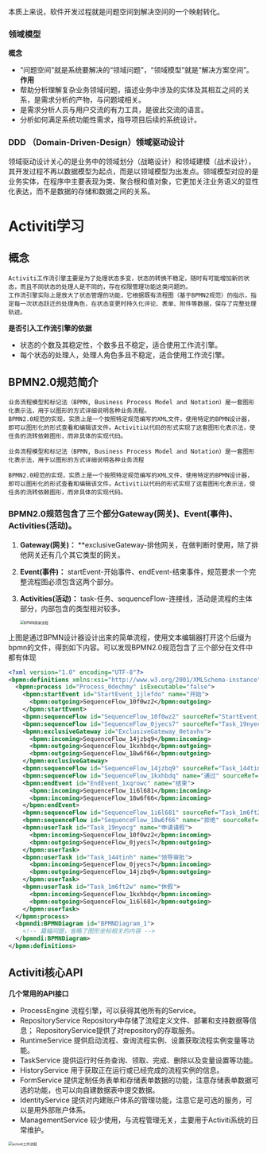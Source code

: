 
本质上来说，软件开发过程就是问题空间到解决空间的一个映射转化。
### 领域模型
**概念**
- “问题空间”就是系统要解决的“领域问题”，“领域模型”就是“解决方案空间”。
**作用**
- 帮助分析理解复杂业务领域问题，描述业务中涉及的实体及其相互之间的关系，是需求分析的产物，与问题域相关。
- 是需求分析人员与用户交流的有力工具，是彼此交流的语言。
- 分析如何满足系统功能性需求，指导项目后续的系统设计。
### DDD （Domain-Driven-Design）领域驱动设计
  领域驱动设计关心的是业务中的领域划分（战略设计）和领域建模（战术设计），其开发过程不再以数据模型为起点，而是以领域模型为出发点。领域模型对应的是业务实体，在程序中主要表现为类、聚合根和值对象，它更加关注业务语义的显性化表达，而不是数据的存储和数据之间的关系。








# Activiti学习

## 概念
    Activiti工作流引擎主要是为了处理状态多变，状态的转换不稳定，随时有可能增加新的状态，而且不同状态的处理人是不同的，存在权限管理功能这类问题的。
    工作流引擎实际上是放大了状态管理的功能，它根据既有流程图（基于BPMN2规范）的指示，指定每一次状态跃迁的处理角色，在状态变更时持久化评论、表单、附件等数据，保存了完整处理轨迹。
**是否引入工作流引擎的依据**
  - 状态的个数及其稳定性，个数多且不稳定，适合使用工作流引擎。
  - 每个状态的处理人，处理人角色多且不稳定，适合使用工作流引擎。

## BPMN2.0规范简介
    业务流程模型和标记法（BPMN, Business Process Model and Notation）是一套图形化表示法，用于以图形的方式详细说明各种业务流程。
    BPMN2.0规范的实现，实质上是一个按照特定规范编写的XML文件，使用特定的BPMN设计器，即可以图形化的形式查看和编辑该文件。Activiti以代码的形式实现了这套图形化表示法，使任务的流转依赖图形，而非具体的实现代码。
    
    业务流程模型和标记法（BPMN, Business Process Model and Notation）是一套图形化表示法，用于以图形的方式详细说明各种业务流程
    
    BPMN2.0规范的实现，实质上是一个按照特定规范编写的XML文件，使用特定的BPMN设计器，即可以图形化的形式查看和编辑该文件。Activiti以代码的形式实现了这套图形化表示法，使任务的流转依赖图形，而非具体的实现代码。
### BPMN2.0规范包含了三个部分Gateway(网关)、Event(事件)、Activities(活动)。
  1. **Gateway(网关)：** **exclusiveGateway-排他网关，在做判断时使用，除了排他网关还有几个其它类型的网关。

  2. **Event(事件)：** startEvent-开始事件、endEvent-结束事件，规范要求一个完整流程图必须包含这两个部分。

  3. **Activities(活动)：** task-任务、sequenceFlow-连接线，活动是流程的主体部分，内部包含的类型相对较多。

     
     
     <img src="/Users/beifeng/Documents/笔记/笔记图片/BPMN简单流程.png" alt="BPMN简单流程" style="zoom:50%;" />

上图是通过BPMN设计器设计出来的简单流程，使用文本编辑器打开这个后缀为bpmn的文件，得到如下内容。可以发现BPMN2.0规范包含了三个部分在文件中都有体现

```xml
<?xml version="1.0" encoding="UTF-8"?>
<bpmn:definitions xmlns:xsi="http://www.w3.org/2001/XMLSchema-instance" xmlns:bpmn="http://www.omg.org/spec/BPMN/20100524/MODEL" xmlns:bpmndi="http://www.omg.org/spec/BPMN/20100524/DI" xmlns:dc="http://www.omg.org/spec/DD/20100524/DC" xmlns:di="http://www.omg.org/spec/DD/20100524/DI" id="Definitions_0pbqtyh" targetNamespace="http://bpmn.io/schema/bpmn" exporter="bpmn-js (https://demo.bpmn.io)" exporterVersion="3.2.1">
  <bpmn:process id="Process_0dechmy" isExecutable="false">
    <bpmn:startEvent id="StartEvent_1jlefdo" name="开始">
      <bpmn:outgoing>SequenceFlow_10f0wz2</bpmn:outgoing>
    </bpmn:startEvent>
    <bpmn:sequenceFlow id="SequenceFlow_10f0wz2" sourceRef="StartEvent_1jlefdo" targetRef="Task_19nyecg" />
    <bpmn:sequenceFlow id="SequenceFlow_0jyecs7" sourceRef="Task_19nyecg" targetRef="Task_144tinh" />
    <bpmn:exclusiveGateway id="ExclusiveGateway_0etavhv">
      <bpmn:incoming>SequenceFlow_14jzbq9</bpmn:incoming>
      <bpmn:outgoing>SequenceFlow_1kxhbdq</bpmn:outgoing>
      <bpmn:outgoing>SequenceFlow_18w6f66</bpmn:outgoing>
    </bpmn:exclusiveGateway>
    <bpmn:sequenceFlow id="SequenceFlow_14jzbq9" sourceRef="Task_144tinh" targetRef="ExclusiveGateway_0etavhv" />
    <bpmn:sequenceFlow id="SequenceFlow_1kxhbdq" name="通过" sourceRef="ExclusiveGateway_0etavhv" targetRef="Task_1m6ft2w" />
    <bpmn:endEvent id="EndEvent_1xqrowc" name="结束">
      <bpmn:incoming>SequenceFlow_1i6l681</bpmn:incoming>
      <bpmn:incoming>SequenceFlow_18w6f66</bpmn:incoming>
    </bpmn:endEvent>
    <bpmn:sequenceFlow id="SequenceFlow_1i6l681" sourceRef="Task_1m6ft2w" targetRef="EndEvent_1xqrowc" />
    <bpmn:sequenceFlow id="SequenceFlow_18w6f66" name="拒绝" sourceRef="ExclusiveGateway_0etavhv" targetRef="EndEvent_1xqrowc" />
    <bpmn:userTask id="Task_19nyecg" name="申请请假">
      <bpmn:incoming>SequenceFlow_10f0wz2</bpmn:incoming>
      <bpmn:outgoing>SequenceFlow_0jyecs7</bpmn:outgoing>
    </bpmn:userTask>
    <bpmn:userTask id="Task_144tinh" name="领导审批">
      <bpmn:incoming>SequenceFlow_0jyecs7</bpmn:incoming>
      <bpmn:outgoing>SequenceFlow_14jzbq9</bpmn:outgoing>
    </bpmn:userTask>
    <bpmn:userTask id="Task_1m6ft2w" name="休假">
      <bpmn:incoming>SequenceFlow_1kxhbdq</bpmn:incoming>
      <bpmn:outgoing>SequenceFlow_1i6l681</bpmn:outgoing>
    </bpmn:userTask>
  </bpmn:process>
  <bpmndi:BPMNDiagram id="BPMNDiagram_1">
    <!-- 篇幅问题，省略了图形坐标相关的内容 -->
  </bpmndi:BPMNDiagram>
</bpmn:definitions>
```

## Activiti核心API

**几个常用的API接口**
  - ProcessEngine	流程引擎，可以获得其他所有的Service。
  - RepositoryService	Repository中存储了流程定义文件、部署和支持数据等信息；    RepositoryService提供了对repository的存取服务。
  - RuntimeService	提供启动流程、查询流程实例、设置获取流程实例变量等功能。
  - TaskService	提供运行时任务查询、领取、完成、删除以及变量设置等功能。
  - HistoryService	用于获取正在运行或已经完成的流程实例的信息。
  - FormService	提供定制任务表单和存储表单数据的功能，注意存储表单数据可选的功能，也可以向自建数据表中提交数据。
  - IdentityService	提供对内建账户体系的管理功能，注意它是可选的服务，可以是用外部账户体系。
  - ManagementService	较少使用，与流程管理无关，主要用于Activiti系统的日常维护。


  <img src="/Users/beifeng/Documents/笔记/笔记图片/activiti-flow.png" alt="activiti工作流程" style="zoom:50%;" />

